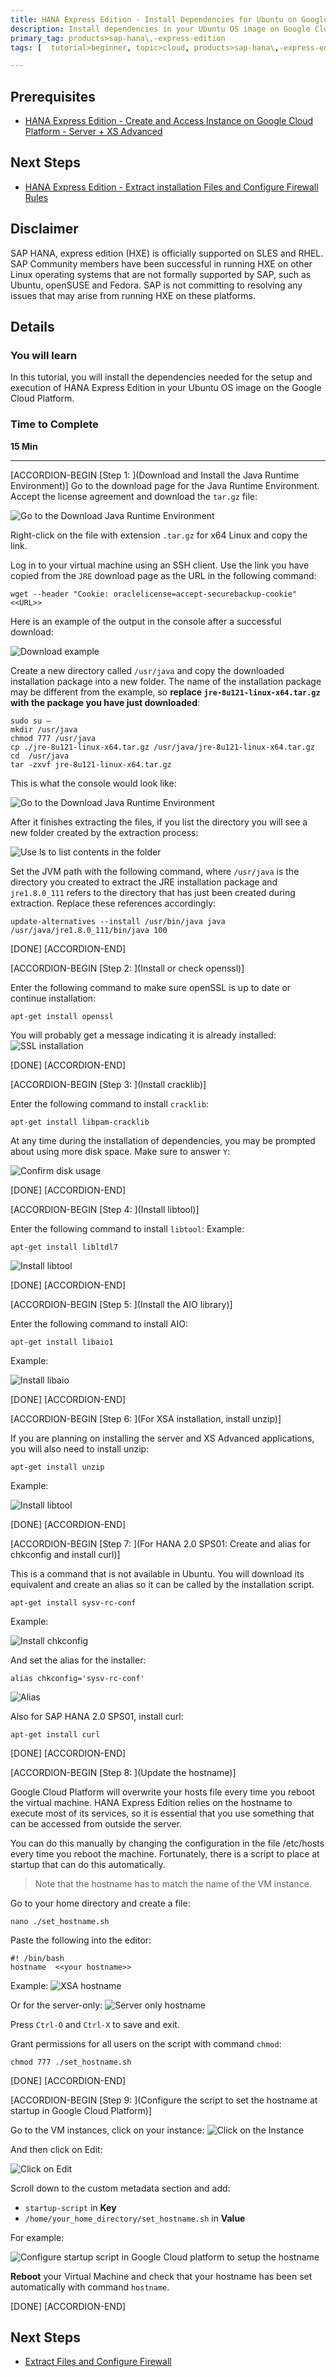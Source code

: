 ```yaml
---
title: HANA Express Edition - Install Dependencies for Ubuntu on Google Cloud Platform
description: Install dependencies in your Ubuntu OS image on Google Cloud Platform before installing HANA Express Edition
primary_tag: products>sap-hana\,-express-edition  
tags: [  tutorial>beginner, topic>cloud, products>sap-hana\,-express-edition   ]

---
```


## Prerequisites  
 - [HANA Express Edition - Create and Access Instance on Google Cloud Platform - Server + XS Advanced](http://www.sap.com/developer/tutorials/hxe-gcp-create-instance-access.html)

## Next Steps
 - [HANA Express Edition - Extract installation Files and Configure Firewall Rules](http://www.sap.com/developer/tutorials/hxe-gcp-extract-files-configure-firewall.html)

## Disclaimer
SAP HANA, express edition (HXE) is officially supported on SLES and RHEL. SAP Community members have been successful in running HXE on other Linux operating systems that are not formally supported by SAP, such as Ubuntu, openSUSE and Fedora. SAP is not committing to resolving any issues that may arise from running HXE on these platforms.

## Details
### You will learn  
In this tutorial, you will install the dependencies needed for the setup and execution of HANA Express Edition in your Ubuntu OS image on the Google Cloud Platform.

### Time to Complete
**15 Min**

---

[ACCORDION-BEGIN [Step 1: ](Download and Install the Java Runtime Environment)]
Go to the download page for the Java Runtime Environment. Accept the license agreement and download the `tar.gz` file:

![Go to the Download Java Runtime Environment](1.png)

Right-click on the file with extension `.tar.gz` for x64 Linux and copy the link.

Log in to your virtual machine using an SSH client. Use the link you have copied from the `JRE` download page as the URL in the following command:

```
wget --header "Cookie: oraclelicense=accept-securebackup-cookie" <<URL>>
```
Here is an example of the output in the console after a successful download:

![Download example](2.png)

Create a new directory called `/usr/java` and copy the downloaded installation package into a new folder. The name of the installation package may be different from the example, so **replace `jre-8u121-linux-x64.tar.gz` with the package you have just downloaded**:

```
sudo su –
mkdir /usr/java
chmod 777 /usr/java
cp ./jre-8u121-linux-x64.tar.gz /usr/java/jre-8u121-linux-x64.tar.gz
cd  /usr/java
tar -zxvf jre-8u121-linux-x64.tar.gz

```
This is what the console would look like:

![Go to the Download Java Runtime Environment](3.png)

After it finishes extracting the files, if you list the directory you will see a new folder created by the extraction process:

![Use ls to list contents in the folder](4.png)

Set the JVM path with the following command, where `/usr/java` is the directory you created to extract the JRE installation package and ` jre1.8.0_111` refers to the directory that has just been created during extraction. Replace these references accordingly:

```
update-alternatives --install /usr/bin/java java /usr/java/jre1.8.0_111/bin/java 100
```


[DONE]
[ACCORDION-END]

[ACCORDION-BEGIN [Step 2: ](Install or check openssl)]

Enter the following command to make sure openSSL is up to date or continue installation:
```
apt-get install openssl
```

You will probably get a message indicating it is already installed:
![SSL installation](6.png)

[DONE]
[ACCORDION-END]


[ACCORDION-BEGIN [Step 3: ](Install cracklib)]

Enter the following command to install `cracklib`:
```
apt-get install libpam-cracklib
```
At any time during the installation of dependencies, you may be prompted about using more disk space. Make sure to answer `Y`:

![Confirm disk usage](7.png)


[DONE]
[ACCORDION-END]

[ACCORDION-BEGIN [Step 4: ](Install libtool)]

Enter the following command to install `libtool`:
Example:

```
apt-get install libltdl7
```

![Install libtool](8.png)


[DONE]
[ACCORDION-END]

[ACCORDION-BEGIN [Step 5: ](Install the AIO library)]

Enter the following command to install AIO:

```
apt-get install libaio1
```
Example:

![Install libaio](9.png)


[DONE]
[ACCORDION-END]

[ACCORDION-BEGIN [Step 6: ](For XSA installation, install unzip)]

If you are planning on installing the server and XS Advanced applications, you will also need to install unzip:
```
apt-get install unzip
```
Example:

![Install libtool](10.png)


[DONE]
[ACCORDION-END]

[ACCORDION-BEGIN [Step 7: ](For HANA 2.0 SPS01: Create and alias for chkconfig and install curl)]

This is a command that is not available in Ubuntu. You will download its equivalent and create an alias so it can be called by the installation script.

```
apt-get install sysv-rc-conf
```
Example:

![Install chkconfig](16.png)

And set the alias for the installer:

```
alias chkconfig='sysv-rc-conf'
```

![Alias](17.png)

Also for SAP HANA 2.0 SPS01, install curl:

```
apt-get install curl
```

[DONE]
[ACCORDION-END]

[ACCORDION-BEGIN [Step 8: ](Update the hostname)]

Google Cloud Platform will overwrite your hosts file every time you reboot the virtual machine. HANA Express Edition relies on the hostname to execute most of its services, so it is essential that you use something that can be accessed from outside the server.

You can do this manually by changing the configuration in the file /etc/hosts every time you reboot the machine. Fortunately, there is a script to place at startup that can do this automatically.

>Note that the hostname has to match the name of the VM instance.

Go to your home directory and create a file:

```
nano ./set_hostname.sh
```
Paste the following into the editor:
```
#! /bin/bash
hostname  <<your hostname>>
```

Example:
![XSA hostname](11.png)

Or for the server-only:
![Server only hostname](12.png)

Press `Ctrl-O` and `Ctrl-X` to save and exit.

Grant permissions for all users on the script with command `chmod`:

```
chmod 777 ./set_hostname.sh
```

[DONE]
[ACCORDION-END]

[ACCORDION-BEGIN [Step 9: ](Configure the script to set the hostname at startup in Google Cloud Platform)]

Go to the VM instances, click on your instance:
![Click on the Instance](13.png)

And then click on Edit:

![Click on Edit](14.png)

Scroll down to the custom metadata section and add:
- `startup-script` in **Key**
- `/home/your_home_directory/set_hostname.sh` in **Value**

For example:

![Configure startup script in Google Cloud platform to setup the hostname](15.png)

**Reboot** your Virtual Machine and check that your hostname has been set automatically with command `hostname`.

[DONE]
[ACCORDION-END]


## Next Steps
- [Extract Files and Configure Firewall](http://www.sap.com/developer/tutorials/hxe-gcp-extract-files-configure-firewall.html)
